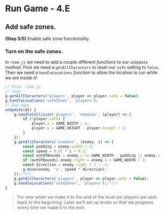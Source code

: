 # Run Game - 4.E

## Add safe zones.

**(Step 5/5)** Enable safe zone functionality.

### Turn on the safe zones.

In `room.js` we need to add a couple different _functions_ to our `onUpdate` _method_. First we need a `getAllCharacters` to reset our `safe` setting to `false`. Then we need a `handleLocations` _function_ to allow the location to run while we are inside it!

```javascript
// File: room.js
// Copy
g.getAllCharacters('players', player => player.safe = false);
g.handleLocations('safeZones', 'players');
// End Copy
onUpdate(dt) {
	g.handleCollision('players', 'enemies', (player) => {
		if (!player.safe) {
			player.x = GAME_WIDTH / 2;
			player.y = GAME_HEIGHT - player.height / 2;
		}
	});
	g.getAllCharacters('enemies', (enemy, i) => {
		const padding = enemy.width / 2;
		const speed = 0.01 * i + 0.1;
		const outOfBounds = enemy.x >= GAME_WIDTH - padding || enemy.x <= padding;
		if (outOfBounds) enemy.right = enemy.x < GAME_WIDTH / 2;
		const direction = enemy.right ? 1 : -1;
		g.move(enemy, 'x', speed * direction);
	});/*[*/
	g.getAllCharacters('players', player => player.safe = false);
	g.handleLocations('safeZones', 'players');/*]*/
}
```

> For now when we make it to the end of the level our players are sent back to the beginning. Later we’ll set up levels so that we progress every time we make it to the end.

